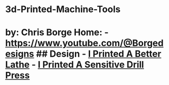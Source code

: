 # 3d-Printed-Machine-Tools
# by: Chris Borge Home: - https://www.youtube.com/@Borgedesigns ## Design - [I Printed A Better Lathe](https://youtu.be/6Js8erWbsDQ) - [I Printed A Sensitive Drill Press](https://youtu.be/DIL-pU82dOs)
